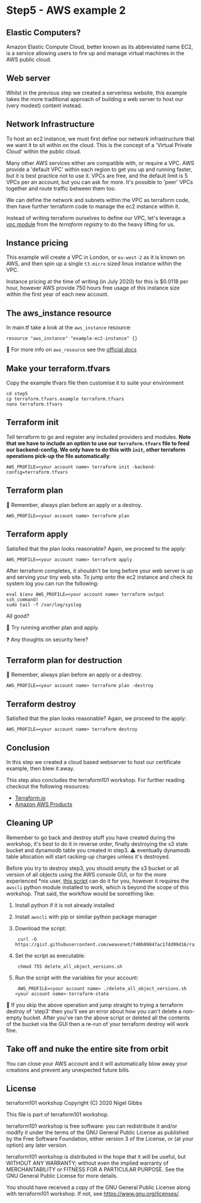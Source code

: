 # Step5 - AWS example 2

## Elastic Computers?

Amazon Elastic Compute Cloud, better known as its abbreviated name EC2, is a service allowing users to fire up and manage virtual machines in the AWS public cloud.

## Web server

Whilst in the previous step we created a serverless website, this example takes the more traditional approach of building a web server to host our (very modest) content instead.

## Network Infrastructure

To host an ec2 instance, we must first define our network infrastructure that we want it to sit within on the cloud.  This is the concept of a 'Virtual Private Cloud' within the public cloud.

Many other AWS services either are compatible with, or require a VPC.  AWS provide a 'default VPC' within each region to get you up and running faster, but it is best practice not to use it.  VPCs are free, and the default limit is 5 VPCs per an account, but you can ask for more.  It's possible to 'peer' VPCs together and route traffic between them too.

We can define the network and subnets within the VPC as terraform code, then have further terraform code to manage the ec2 instance within it.

Instead of writing terraform ourselves to define our VPC, let's leverage a [vpc module](https://registry.terraform.io/modules/terraform-aws-modules/vpc/aws) from the _terraform registry_ to do the heavy lifting for us.

## Instance pricing

This example will create a VPC in London, or `eu-west-2` as it is known on AWS, and then spin up a single `t3.micro` sized linux instance within the VPC.

Instance pricing at the time of writing (in July 2020) for this is $0.0118 per hour, however AWS provide 750 hours free usage of this instance size within the first year of each new account.

## The aws_instance resource

In main.tf take a look at the `aws_instance` resource:

    resource "aws_instance" "example-ec2-instance" {}

:pencil: For more info on `aws_resource` see the [official docs](https://www.terraform.io/docs/providers/aws/r/instance.html)

## Make your terraform.tfvars

Copy the example tfvars file then customise it to suite your environment

    cd step5
    cp terraform.tfvars.example terraform.tfvars
    nano terraform.tfvars

## Terraform init

Tell terraform to go and register any included providers and modules.  **Note that we have to include an option to use our `terraform.tfvars` file to feed our backend-config.  We only have to do this with `init`, other terraform operations pick-up the file automatically**:

    AWS_PROFILE=<your account name> terraform init -backend-config=terraform.tfvars

## Terraform plan

:pencil: Remember, always plan before an apply or a destroy.

    AWS_PROFILE=<your account name> terraform plan

## Terraform apply

Satisfied that the plan looks reasonable?  Again, we proceed to the apply:

    AWS_PROFILE=<your account name> terraform apply

After terraform completes, it shouldn't be long before your web server is up and serving your tiny web site.  To jump onto the ec2 instance and check its system log you can run the following:

    eval $(env AWS_PROFILE=<your account name> terraform output ssh_command)
    sudo tail -f /var/log/syslog

All good?

:pencil: Try running another plan and apply.

:question: Any thoughts on security here?

## Terraform plan for destruction

:pencil: Remember, always plan before an apply or a destroy.

    AWS_PROFILE=<your account name> terraform plan -destroy

## Terraform destroy

Satisfied that the plan looks reasonable?  Again, we proceed to the apply:

    AWS_PROFILE=<your account name> terraform destroy

## Conclusion

In this step we created a cloud based webserver to host our certificate example, then blew it away.

This step also concludes the terraform101 workshop. For further reading checkout the following resources:

- [Terraform.io](terraform.io)
- [Amazon AWS Products](https://aws.amazon.com/products/)

## Cleaning UP

Remember to go back and destroy stuff you have created during the workshop, it's best to do it in reverse order, finally destroying the s3 state bucket and dynamodb table you created in step3. :warning: eventually dynamodb table allocation will start racking-up charges unless it's destroyed.

Before you try to destroy step3, you should empty the s3 bucket or all version of all objects using the AWS console GUI, or for the more experienced *nix user, [this script](https://gist.githubusercontent.com/weavenet/f40b09847ac17dd99d16/raw/e9fad5e2cd16f6f54446acdd79d47212f178ac6b/delete_all_object_versions.sh) can do it for you, however it requires the `awscli` python module installed to work, which is beyond the scope of this workshop.  That said, the workflow would be something like:

1. Install python if it is not already installed
2. Install `awscli` with pip or similar python package manager
3. Download the script:

        curl -O https://gist.githubusercontent.com/weavenet/f40b09847ac17dd99d16/raw/e9fad5e2cd16f6f54446acdd79d47212f178ac6b/delete_all_object_versions.sh

4. Set the script as executable:

        chmod 755 delete_all_object_versions.sh

5. Run the script with the variables for your account:

        AWS_PROFILE=<your account name> ./delete_all_object_versions.sh <your account name>-terraform-state

:pencil: If you skip the above operation and jump straight to trying a terraform destroy of 'step3' then you'll see an error about how you can't delete a non-empty bucket.  After you've ran the above script or deleted all the contents of the bucket via the GUI then a re-run of your terraform destroy will work fine.

## Take off and nuke the entire site from orbit

You can close your AWS account and it will automatically blow away your creations and prevent any unexpected future bills.

## License

terraform101 workshop
Copyright (C) 2020 Nigel Gibbs

This file is part of terraform101 workshop.

terraform101 workshop is free software: you can redistribute it and/or modify
it under the terms of the GNU General Public License as published by
the Free Software Foundation, either version 3 of the License, or
(at your option) any later version.

terraform101 workshop is distributed in the hope that it will be useful,
but WITHOUT ANY WARRANTY; without even the implied warranty of
MERCHANTABILITY or FITNESS FOR A PARTICULAR PURPOSE.  See the
GNU General Public License for more details.

You should have received a copy of the GNU General Public License
along with terraform101 workshop.  If not, see <https://www.gnu.org/licenses/>.
